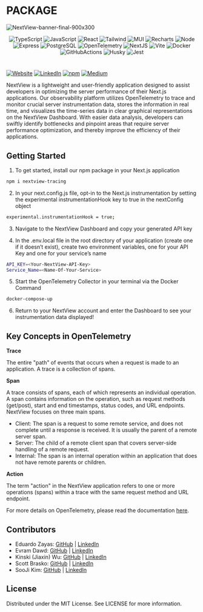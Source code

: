 # PACKAGE

![NextView-banner-final-900x300](https://github.com/oslabs-beta/NextView/assets/101832001/fd3242b4-3af5-42ea-96ff-81b288ef8c66)

<div align='center'>

![TypeScript](https://img.shields.io/badge/TypeScript-007ACC?style=for-the-badge&logo=typescript&logoColor=white)
![JavaScript](https://img.shields.io/badge/javascript-%23323330.svg?style=for-the-badge&logo=javascript&logoColor=%23F7DF1E)
![React](https://img.shields.io/badge/react-%2320232a.svg?style=for-the-badge&logo=react&logoColor=%2361DAFB)
![Tailwind](https://img.shields.io/badge/Tailwind_CSS-38B2AC?style=for-the-badge&logo=tailwind-css&logoColor=white)
![MUI](https://img.shields.io/badge/Material%20UI-007FFF?style=for-the-badge&logo=mui&logoColor=white)
![Recharts](https://img.shields.io/badge/<Recharts/>-1CA9C9?style=for-the-badge)
![Node](https://img.shields.io/badge/-node-339933?style=for-the-badge&logo=node.js&logoColor=white)
![Express](https://img.shields.io/badge/express-%23404d59.svg?style=for-the-badge&logo=express&logoColor=%2361DAFB)
![PostgreSQL](https://img.shields.io/badge/PostgreSQL-316192?style=for-the-badge&logo=postgresql&logoColor=white)
![OpenTelemetry](https://img.shields.io/badge/OpenTelemetry-3d348b?style=for-the-badge&logo=opentelemetry&logoColor=white)
![NextJS](https://img.shields.io/badge/next.js-000000?style=for-the-badge&logo=nextdotjs&logoColor=white)
![Vite](https://img.shields.io/badge/Vite-B73BFE?style=for-the-badge&logo=vite&logoColor=FFD62E)
![Docker](https://img.shields.io/badge/Docker-2CA5E0?style=for-the-badge&logo=docker&logoColor=white)
![GitHubActions](https://img.shields.io/badge/GitHub_Actions-2088FF?style=for-the-badge&logo=github-actions&logoColor=white)
![Husky](https://img.shields.io/badge/🐶husky-3EB489?style=for-the-badge)
![Jest](https://img.shields.io/badge/-jest-C21325?style=for-the-badge&logo=jest&logoColor=white)

</div>

#

<a href="https://www.nextview.dev">![Website](https://img.shields.io/badge/Website-B9D9EB)</a>
<a href="https://www.linkedin.com/company/nextview-os/">![LinkedIn](https://img.shields.io/badge/LinkedIn-B9D9EB)</a>
<a href="https://www.npmjs.com/package/nextview-tracing">![npm](https://img.shields.io/badge/npm-B9D9EB)</a>
<a href="https://medium.com">![Medium](https://img.shields.io/badge/Medium-B9D9EB)</a>

NextView is a lightweight and user-friendly application designed to assist developers in optimizing the server performance of their Next.js applications. Our observability platform utilizes OpenTelemetry to trace and monitor crucial server instrumentation data, stores the information in real time, and visualizes the time-series data in clear graphical representations on the NextView Dashboard. With easier data analysis, developers can swiftly identify bottlenecks and pinpoint areas that require server performance optimization, and thereby improve the efficiency of their applications.

## Getting Started

1. To get started, install our npm package in your Next.js application

```bash
npm i nextview-tracing
```

2. In your next.config.js file, opt-in to the Next.js instrumentation by setting the experimental instrumentationHook key to true in the nextConfig object

```bash
experimental.instrumentationHook = true;
```

3. Navigate to the NextView Dashboard and copy your generated API key

4. In the .env.local file in the root directory of your application (create one if it doesn’t exist), create two environment variables, one for your API Key and one for your service’s name

```bash
API_KEY=<Your-NextView-API-Key>
Service_Name=<Name-Of-Your-Service>
```

5. Start the OpenTelemetry Collector in your terminal via the Docker Command

```bash
docker-compose-up
```

6. Return to your NextView account and enter the Dashboard to see your instrumentation data displayed!

## Key Concepts in OpenTelemetry

**Trace**

<p>
The entire "path" of events that occurs when a request is made to an application. A trace is a collection of spans.
</p>

**Span**

<p>
A trace consists of spans, each of which represents an individual operation. A span contains information on the operation, such as request methods (get/post), start and end timestamps, status codes, and URL endpoints. NextView focuses on three main spans.
</p>

- Client: The span is a request to some remote service, and does not complete until a response is received. It is usually the parent of a remote server span.
- Server: The child of a remote client span that covers server-side handling of a remote request.
- Internal: The span is an internal operation within an application that does not have remote parents or children.

**Action**

<p>
The term "action" in the NextView application refers to one or more operations (spans) within a trace with the same request method and URL endpoint.
</p>

For more details on OpenTelemetry, please read the documentation [here](https://opentelemetry.io/docs/concepts/signals/).

## Contributors

- Eduardo Zayas: [GitHub](https://github.com/eza16) | [LinkedIn](https://www.linkedin.com/in/eduardo-zayas-avila/)
- Evram Dawd: [GitHub](https://github.com/evramdawd) | [LinkedIn](https://www.linkedin.com/in/evram-d-905a3a2b/)
- Kinski (Jiaxin) Wu: [GitHub](https://github.com/kinskiwu) | [LinkedIn](https://www.linkedin.com/in/kinskiwu/)
- Scott Brasko: [GitHub](https://github.com/Scott-Brasko) | [LinkedIn](https://www.linkedin.com/in/scott-brasko/)
- SooJi Kim: [GitHub](https://github.com/sjk06) | [LinkedIn](https://www.linkedin.com/in/sooji-suzy-kim/)

## License

Distributed under the MIT License. See LICENSE for more information.

